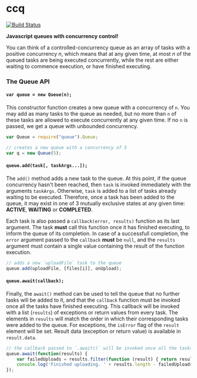 # ccq

[![Build Status](https://travis-ci.org/grofers/ccq.svg?branch=master)](https://travis-ci.org/grofers/ccq)

**Javascript queues with concurrency control!**

You can think of a controlled-concurrency queue as an array of tasks with a positive concurrency *n*, which means that at any given time, at most *n* of the queued tasks are being executed concurrently, while the rest are either waiting to commence execution, or have finished executing.

### The Queue API

#### `var queue = new Queue(n);`

This constructor function creates a new queue with a concurrency of `n`. You may add as many tasks to the queue as needed, but no more than `n` of these tasks are allowed to execute concurrently at any given time. If no `n` is passed, we get a queue with unbounded concurrency.

```javascript
var Queue = require("queue").Queue;

// creates a new queue with a concurrency of 5
var q = new Queue(5);
```


#### `queue.add(task[, taskArgs...]);`

The `add()` method adds a new task to the queue. At this point, if the queue concurrency hasn't been reached, then `task` is invoked immediately with the arguments `taskArgs`. Otherwise, `task` is added to a list of tasks already waiting to be executed. Therefore, once a task has been added to the queue, it may exist in one of 3 mutually exclusive states at any given time: **ACTIVE**, **WAITING** or **COMPLETED**.

Each task is also passed a `callback(error, results)` function as its last argument. The task **must** call this function once it has finished executing, to inform the queue of its completion. In case of a successfull completion, the `error` argument passed to the `callback` **must** be `null`, and the `results` argument must contain a single value containing the result of the function execution.

```javascript
// adds a new `uploadFile` task to the queue
queue.add(uploadFile, [files[i]], onUpload);
```

#### `queue.await(callback);`

Finally, the `await()` method can be used to tell the queue that no further tasks will be added to it, and that the `callback` function must be invoked once all the tasks have finished executing. This callback will be invoked with a list (`results`) of exceptions or return values from every task. The elements in `results` will match the order in which their corresponding tasks were added to the queue. For exceptions, the `isError` flag of the `result` element will be set. Result data (exception or return value) is available in `result.data`.

```javascript
// the callback passed to `.await()` will be invoked once all the tasks have finished
queue.await(function(results) {
    var failedUploads = results.filter(function (result) { return result.isError; });
    console.log('Finished uploading. ' + results.length - failedUploads.length + ' successful, ' + failedUploads.length + ' failed.');
});
```
